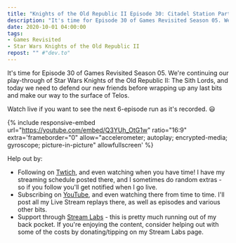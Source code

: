 ```yaml
---
title: "Knights of the Old Republic II Episode 30: Citadel Station Part 11"
description: "It's time for Episode 30 of Games Revisited Season 05. We're continuing our play-through of Star Wars Knights of the Old Republic II: The Sith Lords, and today we need to defend our new friends before wrapping up any last bits and make our way to the surface of Telos."
date: 2020-10-01 04:00:00
tags:
- Games Revisited
- Star Wars Knights of the Old Republic II
repost: "" #"dev.to"
---
```


It's time for Episode 30 of Games Revisited Season 05. We're continuing our play-through of Star Wars Knights of the Old Republic II: The Sith Lords, and today we need to defend our new friends before wrapping up any last bits and make our way to the surface of Telos.

Watch live if you want to see the next 6-episode run as it's recorded. :smiley:
<!--more-->

{% include responsive-embed url="https://youtube.com/embed/Q3YUh_OtG1w" ratio="16:9" extra='frameborder="0" allow="accelerometer; autoplay; encrypted-media; gyroscope; picture-in-picture" allowfullscreen' %}

Help out by:
 * Following on [Twtich](https://twitch.tv/AnonJr_Live), and even watching when you have time! I have my streaming schedule posted there, and I sometimes do random extras - so if you follow you'll get notified when I go live.
 * Subscribing on [YouTube](http://www.youtube.com/channel/UCXafqhKHbkSUIrq0LAuu0tw), and even watching there from time to time. I'll post all my Live Stream replays there, as well as episodes and various other bits.
 * Support through [Stream Labs](https://streamlabs.com/anonjr_live) - this is pretty much running out of my back pocket. If you're enjoying the content, consider helping out with some of the costs by donating/tipping on my Stream Labs page.